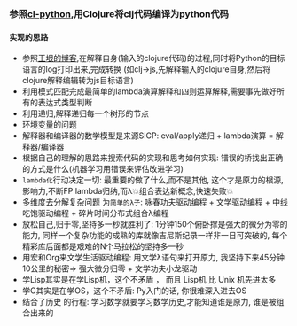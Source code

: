 ### 参照[cl-python](https://common-lisp.net/project/clpython/),用Clojure将clj代码编译为python代码
#### 实现的思路 
* 参照[王垠的博客](http://www.yinwang.org/blog-cn/2012/08/01/interpreter),在解释自身(输入的clojure代码)的过程,同时将Python的目标语言的log打印出来,完成转换 (如clj->js,先解释输入的clojure自身,然后将clojure解释编辑转为js目标语言)
* 利用模式匹配完成最简单的lambda演算解释和四则运算解释,需要事先做好所有的表达式类型判断
* 利用递归,解释递归每一个树形的节点
* 环境变量的问题
* 解释器和编译器的数学模型是来源SICP: eval/apply递归 + lambda演算 = 解释器/编译器
* 根据自己的理解的思路来搜索代码的实现和思考如何实现: 错误的桥找出正确的方式是什么(机器学习用错误来评估改进学习)
* `lambda化`行动决定一切: 最重要的做了什么,而不是其他, 这个才是原力的根源,影响力,不断FP lambda归纳,而λ💥组合表达新概念,快速失败💥
* 多维度去分解复杂问题 为`简单的λ子`: 咏春功夫驱动编程 + 文学驱动编程 + 中线吃饱驱动编程 + 碎片时间分布式组合λ编程
* 放松自己,归于零,坚持多一秒就胜利了: 1分钟150个俯卧撑是强大的微分为零的能力, 同样一个复杂功能的成熟的库就像吉尼斯纪录一样非一日可突破的, 每个精彩库后面都是艰难的N个马拉松的坚持多一秒
* 用宏和Org来文学生活驱动编程: 用文学λ语句来打开原力, 我坚持下来45分钟10公里的秘密=> 强大微分归零 + 文学功夫小龙驱动
* 学Lisp其实是在学Lisp机，这个不矛盾 ， 而且 Lisp机 比 Unix 机先进太多 
* 学C其实是在学OS，这个不矛盾: Py入门的话, 你很难深入进去OS
* 结合了历史 的行程: 学习数学就要学习数学历史,才能知道谁是原力, 谁是被组合出来的

